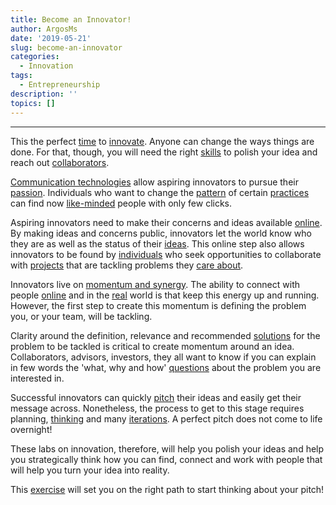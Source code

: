 ```yaml
---
title: Become an Innovator!
author: ArgosMs
date: '2019-05-21'
slug: become-an-innovator
categories:
  - Innovation
tags:
  - Entrepreneurship
description: ''
topics: []
---
```


***

This the perfect [time](https://www.emeraldinsight.com/doi/full/10.1108/00251741211194921) to [innovate](https://www.youtube.com/watch?v=NugRZGDbPFU). Anyone can change the ways things are done. For that, though, you will need the right [skills](https://www.emeraldinsight.com/doi/full/10.1108/14601060810845268) to polish your idea and reach out [collaborators](https://voxeu.org/content/where-does-innovation-come).

[Communication technologies](https://www.sciencedirect.com/science/article/pii/S0898589807000575) allow aspiring innovators to pursue their [passion](https://link.springer.com/chapter/10.1007/978-1-4020-3803-7_52). Individuals who want to change the [pattern](https://www.youtube.com/watch?v=-SVm_GuYT2A) of certain [practices](https://www.emeraldinsight.com/doi/full/10.1108/JSTP-02-2014-0028) can find now [like-minded](https://medium.com/globalonlineacademy/vision-action-reflection-using-online-spaces-for-professional-learning-4fc3e7b9a6ec) people with only few clicks. 

Aspiring innovators need to make their concerns and ideas available [online](https://memeburn.com/2014/09/6-online-spaces-where-you-should-be-growing-your-presence/). By making ideas and concerns public, innovators let the world know who they are as well as the status of their [ideas](https://link.springer.com/chapter/10.1007/978-3-319-22389-6_13). This online step also allows innovators to be found by [individuals](https://journals.sagepub.com/doi/abs/10.1177/0276146708325382) who seek opportunities to collaborate with [projects](https://link.springer.com/article/10.1007/s10639-016-9483-z) that are tackling problems they [care about](https://www.emeraldinsight.com/doi/full/10.1108/10748121111107672?fullSc=1).

Innovators live on [momentum and synergy](https://www.emailout.com/maintain-startup-momentum/). The ability to connect with people [online](https://www.tandfonline.com/doi/abs/10.1080/00207540701224582) and in the [real](https://www.nuiteq.com/company/blog/characteristics-of-innovative-learning-spaces-that-you-should-know) world is that keep this energy up and running. However, the first step to create this momentum is defining the problem you, or your team, will be tackling.

Clarity around the definition, relevance and recommended [solutions](http://pedrotrillo.com/wp-content/uploads/2016/01/Whatisdisruptiveinnovation.pdf) for the problem to be tackled is critical to create momentum around an idea. Collaborators, advisors, investors, they all want to know if you can explain in few words the 'what, why and how' [questions](https://www.score.org/blog/elevator-pitch-what-why-and-how) about the problem you are interested in. 

Successful innovators can quickly [pitch](http://www.mrgriffin.org/FHSWEB/ENT/articles/ThePerfectElevatorPitch.pdf) their ideas and easily get their message across. Nonetheless, the process to get to this stage requires planning, [thinking](https://www.entrepreneur.com/article/238545) and many [iterations](https://search.proquest.com/openview/24ef056270cbe1f56d751ef5807a26ac/1?cbl=47961&pq-origsite=gscholar). A perfect pitch does not come to life overnight! 

These labs on innovation, therefore, will help you polish your ideas and help you strategically think how you can find, connect and work with people that will help you turn your idea into reality. 

This [exercise](https://www.creatlr.com/template/TAyVOS99Dq2hPirLHm5jsh/elevator-pitch-canvas/) will set you on the right path to start thinking about your pitch!









